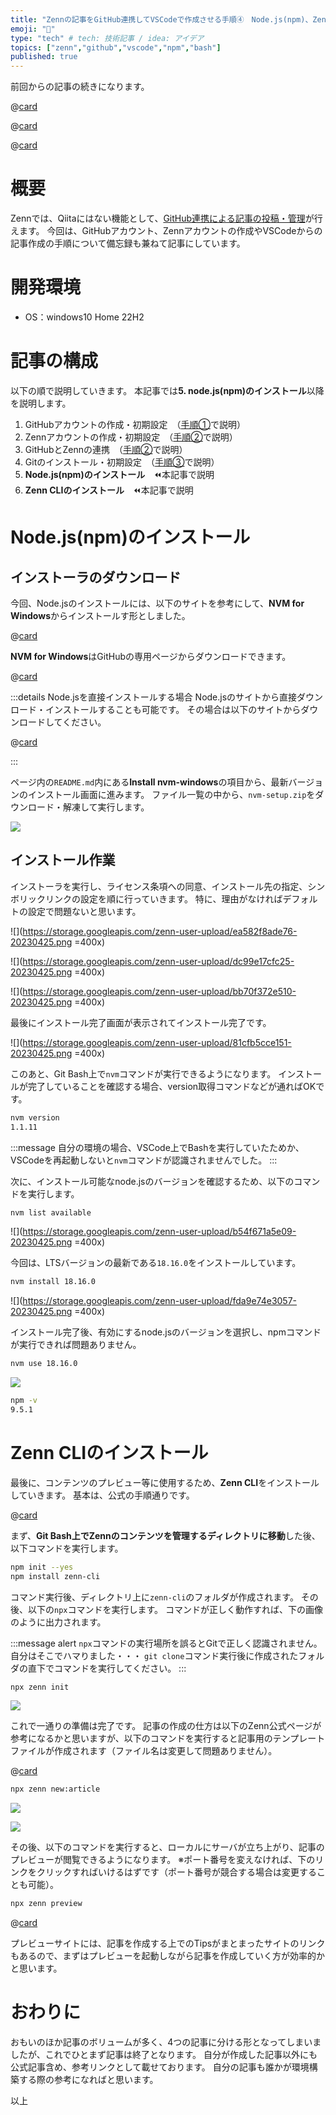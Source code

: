 ```yaml
---
title: "Zennの記事をGitHub連携してVSCodeで作成させる手順④　Node.js(npm)、Zenn-CLIのインストール"
emoji: "📜"
type: "tech" # tech: 技術記事 / idea: アイデア
topics: ["zenn","github","vscode","npm","bash"]
published: true
---
```

前回からの記事の続きになります。

@[card](https://zenn.dev/yankee/articles/zenn_works_with_github_part1)

@[card](https://zenn.dev/yankee/articles/zenn_works_with_github_part2)

@[card](https://zenn.dev/yankee/articles/zenn_works_with_github_part3)

# 概要

Zennでは、Qiitaにはない機能として、[GitHub連携による記事の投稿・管理](https://zenn.dev/zenn/articles/connect-to-github)が行えます。
今回は、GitHubアカウント、Zennアカウントの作成やVSCodeからの記事作成の手順について備忘録も兼ねて記事にしています。

# 開発環境

- OS：windows10 Home 22H2

# 記事の構成

以下の順で説明していきます。
本記事では**5. node.js(npm)のインストール**以降を説明します。

1. GitHubアカウントの作成・初期設定　（[手順①](https://zenn.dev/yankee/articles/zenn_works_with_github_part1)で説明）
2. Zennアカウントの作成・初期設定　（[手順②](https://zenn.dev/yankee/articles/zenn_works_with_github_part2)で説明）
3. GitHubとZennの連携　（[手順②](https://zenn.dev/yankee/articles/zenn_works_with_github_part2)で説明）
4. Gitのインストール・初期設定　（[手順③](https://zenn.dev/yankee/articles/zenn_works_with_github_part3)で説明）
5. **Node.js(npm)のインストール**　⏪本記事で説明
6. **Zenn CLIのインストール**　⏪本記事で説明

# Node.js(npm)のインストール

## インストーラのダウンロード

今回、Node.jsのインストールには、以下のサイトを参考にして、**NVM for Windows**からインストールす形としました。

@[card](https://learn.microsoft.com/ja-jp/windows/dev-environment/javascript/nodejs-on-windows)

**NVM for Windows**はGitHubの専用ページからダウンロードできます。

@[card](https://github.com/coreybutler/nvm-windows#installation--upgrades)

:::details Node.jsを直接インストールする場合
Node.jsのサイトから直接ダウンロード・インストールすることも可能です。
その場合は以下のサイトからダウンロードしてください。

@[card](https://nodejs.org/ja)

:::

ページ内の`README.md`内にある**Install nvm-windows**の項目から、最新バージョンのインストール画面に進みます。
ファイル一覧の中から、`nvm-setup.zip`をダウンロード・解凍して実行します。

![](https://storage.googleapis.com/zenn-user-upload/5a34d17683ad-20230425.png)

## インストール作業

インストーラを実行し、ライセンス条項への同意、インストール先の指定、シンボリックリンクの設定を順に行っていきます。
特に、理由がなければデフォルトの設定で問題ないと思います。

![](https://storage.googleapis.com/zenn-user-upload/ea582f8ade76-20230425.png =400x)

![](https://storage.googleapis.com/zenn-user-upload/dc99e17cfc25-20230425.png =400x)

![](https://storage.googleapis.com/zenn-user-upload/bb70f372e510-20230425.png =400x)

最後にインストール完了画面が表示されてインストール完了です。

![](https://storage.googleapis.com/zenn-user-upload/81cfb5cce151-20230425.png =400x)

このあと、Git Bash上で`nvm`コマンドが実行できるようになります。
インストールが完了していることを確認する場合、version取得コマンドなどが通ればOKです。

```bash
nvm version 
1.1.11
```

:::message
自分の環境の場合、VSCode上でBashを実行していたためか、VSCodeを再起動しないと`nvm`コマンドが認識されませんでした。
:::

次に、インストール可能なnode.jsのバージョンを確認するため、以下のコマンドを実行します。

```bash
nvm list available
```

![](https://storage.googleapis.com/zenn-user-upload/b54f671a5e09-20230425.png =400x)

今回は、LTSバージョンの最新である`18.16.0`をインストールしています。

```bash
nvm install 18.16.0
```

![](https://storage.googleapis.com/zenn-user-upload/fda9e74e3057-20230425.png =400x)

インストール完了後、有効にするnode.jsのバージョンを選択し、npmコマンドが実行できれば問題ありません。

```bash
nvm use 18.16.0
```

![](https://storage.googleapis.com/zenn-user-upload/e44f0deee4f2-20230425.png)

```bash
npm -v
9.5.1
```

# Zenn CLIのインストール

最後に、コンテンツのプレビュー等に使用するため、**Zenn CLI**をインストールしていきます。
基本は、公式の手順通りです。

@[card](https://zenn.dev/zenn/articles/install-zenn-cli)

まず、**Git Bash上でZennのコンテンツを管理するディレクトリに移動**した後、以下コマンドを実行します。

```bash
npm init --yes
npm install zenn-cli
```

コマンド実行後、ディレクトリ上に`zenn-cli`のフォルダが作成されます。
その後、以下の`npx`コマンドを実行します。
コマンドが正しく動作すれば、下の画像のように出力されます。

:::message alert
`npx`コマンドの実行場所を誤るとGitで正しく認識されません。
自分はそこでハマりました・・・
`git clone`コマンド実行後に作成されたフォルダの直下でコマンドを実行してください。
:::

```bash
npx zenn init
```

![](https://storage.googleapis.com/zenn-user-upload/6c28dd75b637-20230425.png)

これで一通りの準備は完了です。
記事の作成の仕方は以下のZenn公式ページが参考になるかと思いますが、以下のコマンドを実行すると記事用のテンプレートファイルが作成されます（ファイル名は変更して問題ありません）。

@[card](https://zenn.dev/zenn/articles/zenn-cli-guide)

```bash
npx zenn new:article
```

![](https://storage.googleapis.com/zenn-user-upload/3ccc0204a46c-20230425.png)

![](https://storage.googleapis.com/zenn-user-upload/a6cc46c42133-20230425.png)

その後、以下のコマンドを実行すると、ローカルにサーバが立ち上がり、記事のプレビューが閲覧できるようになります。
※ポート番号を変えなければ、下のリンクをクリックすればいけるはずです（ポート番号が競合する場合は変更することも可能）。

```bash
npx zenn preview
```

@[card](http://localhost:8000)

プレビューサイトには、記事を作成する上でのTipsがまとまったサイトのリンクもあるので、まずはプレビューを起動しながら記事を作成していく方が効率的かと思います。

# おわりに

おもいのほか記事のボリュームが多く、4つの記事に分ける形となってしまいましたが、これでひとまず記事は終了となります。
自分が作成した記事以外にも公式記事含め、参考リンクとして載せております。
自分の記事も誰かが環境構築する際の参考になればと思います。

以上
